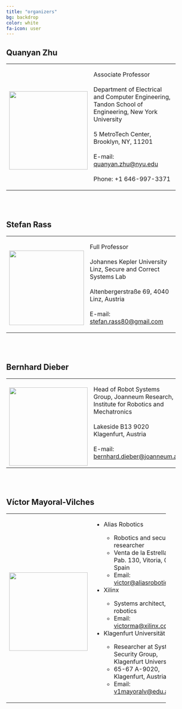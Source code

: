 ```yaml
---
title: "organizers"
bg: backdrop
color: white
fa-icon: user
---
```




## Quanyan Zhu

<!--- <img style="float: left;" src="{{ site.baseurl }}{{ post.url }}/img/user_logo.png" width="200px">

Associate Professor

Department of Electrical and Computer Engineering, Tandon School of Engineering, New York University

5 MetroTech Center, Brooklyn, NY, 11201

E-mail: [quanyan.zhu@nyu.edu](mailto:quanyan.zhu@nyu.edu)

Phone: +1 646-997-3371
---> 

<table style="width:90%">
  <tr>
    <td> <br/> <img src="{{ site.baseurl }}{{ post.url }}/img/user_logo.png" width="210px"> </td>
    <td><p> Associate Professor 
      <br/><br/> Department of Electrical and Computer Engineering, Tandon School of Engineering, New York University 
      <br/><br/> 5 MetroTech Center, Brooklyn, NY, 11201 
      <br/><br/> E-mail: <a href="quanyan.zhu@nyu.edu">quanyan.zhu@nyu.edu</a>
      <br/><br/> Phone: +1 646-997-3371
    </p></td>
  </tr>
</table>



<div style="clear:both">&nbsp;</div> <div style="clear:both">&nbsp;</div>

## Stefan Rass

<!---<img style="float: left;" src="{{ site.baseurl }}{{ post.url }}/img/user_logo.png" width="200px">

Full Professor

Johannes Kepler University Linz, Secure and Correct Systems Lab

Altenbergerstraße 69, 4040 Linz, Austria

Email: [stefan.rass80@gmail.com](mailto:stefan.rass80@gmail.com)
--->

<table style="width:90%">
  <tr>
    <td> <br/> <img src="{{ site.baseurl }}{{ post.url }}/img/user_logo.png" width="200px"> </td>
    <td><p> Full Professor
      <br/><br/> Johannes Kepler University Linz, Secure and Correct Systems Lab
      <br/><br/> Altenbergerstraße 69, 4040 Linz, Austria
      <br/><br/> E-mail: <a href="stefan.rass80@gmail.com">stefan.rass80@gmail.com</a>
    </p></td>
  </tr>
</table>


<div style="clear:both">&nbsp;</div> <div style="clear:both">&nbsp;</div>

## Bernhard Dieber

<!--- img style="float: left;" src="{{ site.baseurl }}{{ post.url }}/img/user_logo.png" width="200px">

Head of Robot Systems Group, Joanneum Research, Institute for Robotics and Mechatronics

Lakeside B13 9020 Klagenfurt, Austria

Email: [bernhard.dieber@joanneum.at](mailto:bernhard.dieber@joanneum.at)
--->

<table style="width:90%">
  <tr>
    <td> <br/> <img src="{{ site.baseurl }}{{ post.url }}/img/user_logo.png" width="210px"> </td>
    <td><p> Head of Robot Systems Group, Joanneum Research, Institute for Robotics and Mechatronics
      <br/><br/> Lakeside B13 9020 Klagenfurt, Austria
      <br/><br/> E-mail: <a href="bernhard.dieber@joanneum.at">bernhard.dieber@joanneum.at</a>
    </p></td>
  </tr>
</table>




<div style="clear:both">&nbsp;</div> <div style="clear:both">&nbsp;</div>

## Víctor Mayoral-Vilches

<!---<img style="float: left;" src="{{ site.baseurl }}{{ post.url }}/img/victor.jpg" width="210px">

- Alias Robotics
  - Robotics and security researcher
  - Venta de la Estrella 6, Pab. 130, Vitoria, 01006 Spain
  - Email: [victor@aliasrobotics.com](mailto:victor@aliasrobotics.com)

- Xilinx
  - Systems architect, robotics
  - Email: [victorma@xilinx.com](mailto:victorma@xilinx.com)

- Klagenfurt Universität
  - Researcher at System Security Group, Klagenfurt Universität,
  - 65-67 A-9020, Klagenfurt, Austria
  - Email: [v1mayoralv@edu.aau.at](mailto:v1mayoralv@edu.aau.at)
--->

<table style="width:85%">
  <tr>
    <td> <br/>  <img src="{{ site.baseurl }}{{ post.url }}/img/victor.jpg" width="210px"> </td>
    <td><ul>
      <li>Alias Robotics</li>
        <ul>  
          <li> Robotics and security researcher </li>
          <li> Venta de la Estrella 6, Pab. 130, Vitoria, 01006 Spain </li>
          <li> Email: <a href="mailto:victor@aliasrobotics.com">victor@aliasrobotics.com</a> </li>
        </ul>
      <li>Xilinx</li>
        <ul> 
            <li> Systems architect, robotics </li>
            <li> Email: <a href="mailto:victorma@xilinx.com">victorma@xilinx.com</a> </li>
        </ul>
      <li>Klagenfurt Universität</li>
        <ul>
          <li> Researcher at System Security Group, Klagenfurt Universität </li>
          <li> 65-67 A-9020, Klagenfurt, Austria </li>
          <li> Email: <a href="mailto:v1mayoralv@edu.aau.at">v1mayoralv@edu.aau.at</a></li>
        </ul>
    </ul></td>
  </tr>
</table>